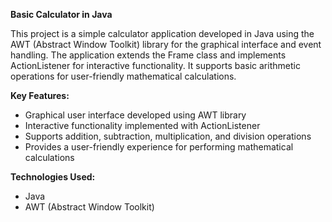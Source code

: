 **Basic Calculator in Java**

This project is a simple calculator application developed in Java using the AWT (Abstract Window Toolkit) library for the graphical interface and event handling. The application extends the Frame class and implements ActionListener for interactive functionality. It supports basic arithmetic operations for user-friendly mathematical calculations.

**Key Features:**
- Graphical user interface developed using AWT library
- Interactive functionality implemented with ActionListener
- Supports addition, subtraction, multiplication, and division operations
- Provides a user-friendly experience for performing mathematical calculations

**Technologies Used:**
- Java
- AWT (Abstract Window Toolkit)
